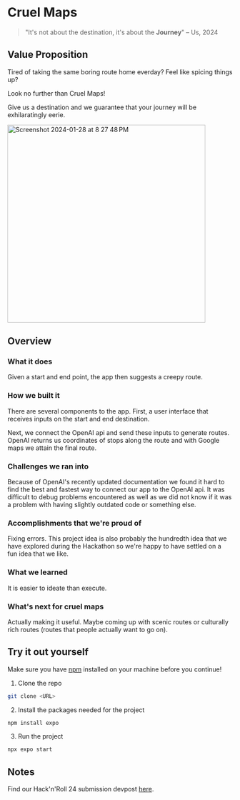 # Cruel Maps
> "It's not about the destination, it's about the **Journey**" – Us, 2024

## Value Proposition
Tired of taking the same boring route home everday? Feel like spicing things up?

Look no further than Cruel Maps!

Give us a destination and we guarantee that your journey will be exhilaratingly eerie.

<img width="443" alt="Screenshot 2024-01-28 at 8 27 48 PM" src="https://github.com/Anant1902/cruel-maps/assets/19762596/8d4093a1-c050-4d22-9900-4ee6e2401030">

## Overview
### What it does

Given a start and end point, the app then suggests a creepy route.

### How we built it

There are several components to the app. First, a user interface that receives inputs on the start and end destination.

Next, we connect the OpenAI api and send these inputs to generate routes. OpenAI returns us coordinates of stops along the route and with Google maps we attain the final route.

### Challenges we ran into

Because of OpenAI's recently updated documentation we found it hard to find the best and fastest way to connect our app to the OpenAI api. It was difficult to debug problems encountered as well as we did not know if it was a problem with having slightly outdated code or something else.

### Accomplishments that we're proud of

Fixing errors. This project idea is also probably the hundredth idea that we have explored during the Hackathon so we're happy to have settled on a fun idea that we like.

### What we learned

It is easier to ideate than execute.

### What's next for cruel maps

Actually making it useful. Maybe coming up with scenic routes or culturally rich routes (routes that people actually want to go on).

## Try it out yourself

Make sure you have [npm](https://www.npmjs.com) installed on your machine before you continue!

1. Clone the repo
```sh
git clone <URL>
```

2. Install the packages needed for the project
```sh
npm install expo
```

3. Run the project
```sh
npx expo start
```

## Notes
Find our Hack'n'Roll 24 submission devpost [here](https://devpost.com/software/cruel-maps).

